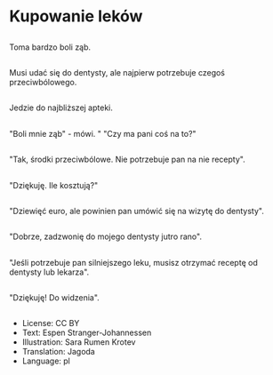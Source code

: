 # Kupowanie leków

##
Toma bardzo boli ząb.

##
Musi udać się do dentysty, ale najpierw potrzebuje czegoś przeciwbólowego.

##
Jedzie do najbliższej apteki.

##
"Boli mnie ząb" - mówi. " "Czy ma pani coś na to?"

##
"Tak, środki przeciwbólowe. Nie potrzebuje pan na nie recepty".

##
"Dziękuję. Ile kosztują?"

##
"Dziewięć euro, ale powinien pan umówić się na wizytę do dentysty".

##
"Dobrze, zadzwonię do mojego dentysty jutro rano".

##
"Jeśli potrzebuje pan silniejszego leku, musisz otrzymać receptę od dentysty lub lekarza".

##
"Dziękuję! Do widzenia".

##
* License: CC BY
* Text: Espen Stranger-Johannessen
* Illustration: Sara Rumen Krotev
* Translation: Jagoda
* Language: pl
